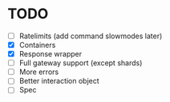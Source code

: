 # TODO
- [ ] Ratelimits (add command slowmodes later)
- [x] Containers
- [x] Response wrapper
- [ ] Full gateway support (except shards)
- [ ] More errors
- [ ] Better interaction object
- [ ] Spec